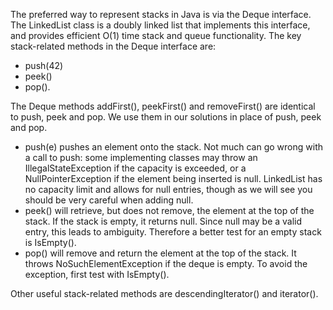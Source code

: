 The preferred way to represent stacks in Java is via the Deque interface. The LinkedList class is a doubly linked list that implements this interface, and provides efficient O(1) time stack and queue functionality.
The key stack-related methods in the Deque interface are:
- push(42)
- peek()
- pop().

The Deque methods addFirst(), peekFirst() and removeFirst() are identical to push, peek and pop. We use them in our solutions in place of push, peek and pop.
- push(e) pushes an element onto the stack. Not much can go wrong with a call to push: some implementing classes may throw an IllegalStateException if the capacity is exceeded, or a NullPointerException if the element being inserted is null. LinkedList has no capacity limit and allows for null entries, though as we will see you should be very careful when adding null.
- peek() will retrieve, but does not remove, the element at the top of the stack. If the stack is empty, it returns null. Since null may be a valid entry, this leads to ambiguity. Therefore a better test for an empty stack is IsEmpty().
- pop() will remove and return the element at the top of the stack. It throws NoSuchElementException if the deque is empty. To avoid the exception, first test with IsEmpty().

Other useful stack-related methods are descendingIterator() and iterator().



